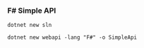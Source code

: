 ### F# Simple API

```shell
dotnet new sln
```

```shell
dotnet new webapi -lang "F#" -o SimpleApi
```
